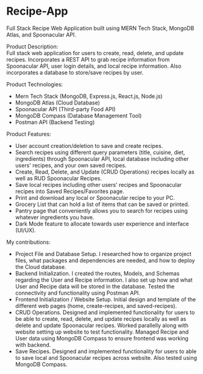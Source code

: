 # Recipe-App
Full Stack Recipe Web Application built using MERN Tech Stack, MongoDB Atlas, and Spoonacular API.

Product Description:  
Full stack web application for users to create, read, delete, and update recipes. Incorporates a REST API to grab recipe information from Spoonacular API, user login details, and local recipe information. Also incorporates a database to store/save recipes by user.

Product Technologies:
- Mern Tech Stack (MongoDB, Express.js, React.js, Node.js)
- MongoDB Atlas (Cloud Database)
- Spoonacular API (Third-party Food API)
- MongoDB Compass (Database Management Tool)
- Postman API (Backend Testing)

Product Features:
- User account creation/deletion to save and create recipes.
- Search recipes using different query parameters (title, cuisine, diet, ingredients) through Spoonacular API, local database including other users' recipes, and your own saved recipes.
- Create, Read, Delete, and Update (CRUD Operations) recipes locally as well as RUD Spoonacular Recipes.
- Save local recipes including other users' recipes and Spoonacular recipes into Saved Recipes/Favorites page.
- Print and download any local or Spoonacular recipe to your PC.
- Grocery List that can hold a list of items that can be saved or printed.
- Pantry page that conveniently allows you to search for recipes using whatever ingredients you have.
- Dark Mode feature to allocate towards user experience and interface (UI/UX).    

My contributions:
- Project File and Database Setup. I researched how to organize project files, what packages and dependencies are needed, and how to deploy the Cloud database. 
- Backend Initialization. I created the routes, Models, and Schemas regarding the User and Recipe information. I also set up how and what User and Recipe data will be stored in the database. Tested the connectivity and functionality using Postman API. 
- Frontend Initialization / Website Setup. Initial design and template of the different web pages (home, create-recipes, and saved-recipes). 
- CRUD Operations. Designed and implemented functionality for users to be able to create, read, delete, and update recipes locally as well as delete and update Spoonacular recipes. Worked parallelly along with website setting up website to test functionality. Managed Recipe and User data using MongoDB Compass to ensure frontend was working with backend. 
- Save Recipes. Designed and implemented functionality for users to able to save local and Spoonacular recipes across website. Also tested using MongoDB Compass.
